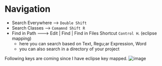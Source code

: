 # Navigation

- Search Everywhere  --> `Double Shift`
- Search Classes --> `Comamnd Shift R`
- Find in Path --->  Edit | Find | Find in Files Shortcut `Control H`. (eclipse mapping)
  - here you can search based on Text, Regu;ar Expression, Word
  - you can also search in a directory of your project

Following keys are coming since I have eclipse key mapped.
![image](https://github.com/atanumallik1/IntelliJ/assets/8110582/6129e757-2340-468b-95b1-46b50ee0707d)

